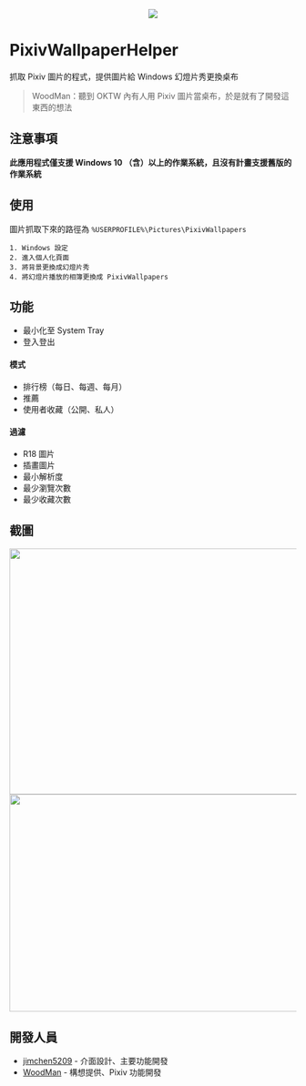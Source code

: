 <p align="center"><img src="https://user-images.githubusercontent.com/23373365/98058398-90907c00-1e7f-11eb-8c2f-b9c217e33a95.png" /></p>

# PixivWallpaperHelper
抓取 Pixiv 圖片的程式，提供圖片給 Windows 幻燈片秀更換桌布
> WoodMan：聽到 OKTW 內有人用 Pixiv 圖片當桌布，於是就有了開發這東西的想法

## 注意事項
**此應用程式僅支援 Windows 10 （含）以上的作業系統，且沒有計畫支援舊版的作業系統**

## 使用
圖片抓取下來的路徑為 `%USERPROFILE%\Pictures\PixivWallpapers`
```
1. Windows 設定
2. 進入個人化頁面
3. 將背景更換成幻燈片秀
4. 將幻燈片播放的相簿更換成 PixivWallpapers
```

## 功能
* 最小化至 System Tray
* 登入登出
#### 模式
* 排行榜（每日、每週、每月）
* 推薦
* 使用者收藏（公開、私人）
#### 過濾
* R18 圖片
* 插畫圖片
* 最小解析度
* 最少瀏覽次數
* 最少收藏次數

## 截圖
<img width="768" height="432" src="https://user-images.githubusercontent.com/10269287/143676323-549e32fa-f371-4598-b416-88effd8d5666.png">
<img width="621" height="382" src="https://user-images.githubusercontent.com/10269287/143676336-9b9efe02-ca64-4b96-bf0e-6195f495b6ea.png">

## 開發人員
* [jimchen5209](https://jimchen5209.me) - 介面設計、主要功能開發  
* [WoodMan](https://woodman.tw) - 構想提供、Pixiv 功能開發

